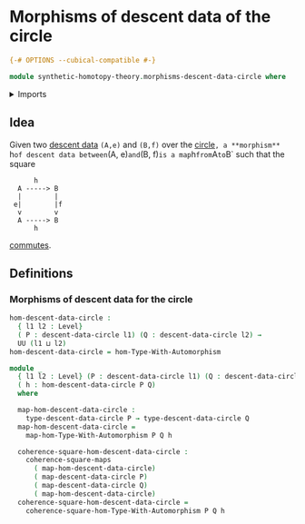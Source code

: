 # Morphisms of descent data of the circle

```agda
{-# OPTIONS --cubical-compatible #-}

module synthetic-homotopy-theory.morphisms-descent-data-circle where
```

<details><summary>Imports</summary>

```agda
open import foundation.commuting-squares-of-maps
open import foundation.universe-levels

open import structured-types.morphisms-types-equipped-with-automorphisms

open import synthetic-homotopy-theory.descent-circle
```

</details>

## Idea

Given two [descent data](synthetic-homotopy-theory.descent-circle.md) `(A,e)`
and `(B,f)` over the
[circle](synthetic-homotopy-theory.circle.md)`, a **morphism** `h`of descent data between`(A,
e)`and`(B, f)`is a map`h`from`A`to`B` such that the square

```text
      h
  A -----> B
  |        |
 e|        |f
  v        v
  A -----> B
      h
```

[commutes](foundation.commuting-squares-of-maps.md).

## Definitions

### Morphisms of descent data for the circle

```agda
hom-descent-data-circle :
  { l1 l2 : Level}
  ( P : descent-data-circle l1) (Q : descent-data-circle l2) →
  UU (l1 ⊔ l2)
hom-descent-data-circle = hom-Type-With-Automorphism

module _
  { l1 l2 : Level} (P : descent-data-circle l1) (Q : descent-data-circle l2)
  ( h : hom-descent-data-circle P Q)
  where

  map-hom-descent-data-circle :
    type-descent-data-circle P → type-descent-data-circle Q
  map-hom-descent-data-circle =
    map-hom-Type-With-Automorphism P Q h

  coherence-square-hom-descent-data-circle :
    coherence-square-maps
      ( map-hom-descent-data-circle)
      ( map-descent-data-circle P)
      ( map-descent-data-circle Q)
      ( map-hom-descent-data-circle)
  coherence-square-hom-descent-data-circle =
    coherence-square-hom-Type-With-Automorphism P Q h
```
